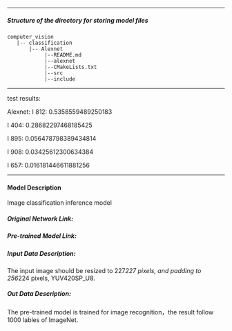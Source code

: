 *******************************************************************************
##### Structure of the directory for storing model files
```
computer_vision
   |-- classification   
       |-- Alexnet
            |--README.md            
            |--alexnet    
            |--CMakeLists.txt   
            |--src
            |--include
```
*******************************************************************************


  test results:


Alexnet:
I 812: 0.5358559489250183

I 404: 0.28682297468185425

I 895: 0.056478798389434814

I 908: 0.03425612300634384

I 657: 0.016181446611881256



*******************************************************************************
#### Model Description

Image classification inference model

##### Original Network Link:



##### Pre-trained Model Link:




##### Input Data Description:

The input image should be resized to 227*227 pixels, and padding to 256*224 pixels, YUV420SP_U8.

##### Out Data Description:

The pre-trained model is trained for image recognition，the result follow 1000 lables of ImageNet.

